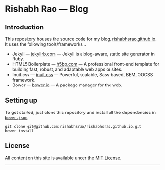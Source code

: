 Rishabh Rao &mdash; Blog
========================

## Introduction

This repository houses the source code for my blog, [rishabhsrao.github.io](http://rishabhsrao.github.io). It uses the following tools/frameworks&hellip;

* Jekyll &mdash; [jekyllrb.com](http://jekyllrb.com) &mdash; Jekyll is a blog-aware, static site generator in Ruby.
* HTML5 Boilerplate &mdash; [h5bp.com](http://html5boilerplate.com) &mdash; A professional front-end template for building fast, robust, and adaptable web apps or sites.
* Inuit.css &mdash; [inuit.css](http://inuitcss.com) &mdash; Powerful, scalable, Sass-based, BEM, OOCSS framework.
* Bower &mdash; [bower.io](http://bower.io) &mdash; A package manager for the web.

## Setting up

To get started, just clone this repository and install all the dependencies in [`bower.json`](bower.json).

    git clone git@github.com:rishabhsrao/rishabhsrao.github.io.git
    bower install


## License

All content on this site is available under the [MIT License](license.md).

---
